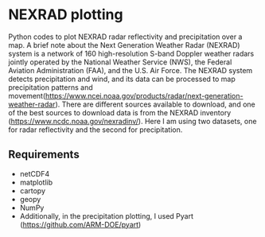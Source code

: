 # NEXRAD plotting
Python codes to plot NEXRAD radar reflectivity and precipitation over a map. A brief note about the Next Generation Weather Radar (NEXRAD) system is a network of 160 high-resolution S-band Doppler weather radars jointly operated by the National Weather Service (NWS), the Federal Aviation Administration (FAA), and the U.S. Air Force. The NEXRAD system detects precipitation and wind, and its data can be processed to map precipitation patterns and movement(https://www.ncei.noaa.gov/products/radar/next-generation-weather-radar). There are different sources available to download, and one of the best sources to download data is from the NEXRAD inventory (https://www.ncdc.noaa.gov/nexradinv/). Here I am using two datasets, one for radar reflectivity and the second for precipitation. 

## Requirements
- netCDF4
- matplotlib
- cartopy
- geopy
- NumPy
- Additionally, in the precipitation plotting, I used Pyart (https://github.com/ARM-DOE/pyart)
